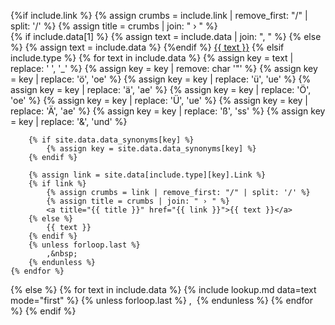 {%if include.link %}
    {% assign crumbs = include.link | remove_first: "/" | split: '/' %}
    {% assign title = crumbs | join: " › " %}   
    {% if include.data[1] %}
        {% assign text = include.data | join: ", " %}
    {% else %}
        {% assign text = include.data %}
    {%endif %}
    <a title="{{ title }}" href="{{ include.link }}">{{ text }}</a>
{% elsif include.type %}
    {% for text in include.data %}
        {% assign key = text | replace: ' ', '_' %}
        {% assign key = key | remove: char '"' %}
        {% assign key = key | replace: 'ö', 'oe' %}
        {% assign key = key | replace: 'ü', 'ue' %}
        {% assign key = key | replace: 'ä', 'ae' %}
        {% assign key = key | replace: 'Ö', 'oe' %}
        {% assign key = key | replace: 'Ü', 'ue' %}
        {% assign key = key | replace: 'Ä', 'ae' %}
        {% assign key = key | replace: 'ß', 'ss' %}
        {% assign key = key | replace: '&', 'und' %}

        {% if site.data.data_synonyms[key] %}
            {% assign key = site.data.data_synonyms[key] %}
        {% endif %}

        {% assign link = site.data[include.type][key].Link %}
        {% if link %}
            {% assign crumbs = link | remove_first: "/" | split: '/' %}
            {% assign title = crumbs | join: " › " %}
            <a title="{{ title }}" href="{{ link }}">{{ text }}</a>
        {% else %}
            {{ text }}
        {% endif %}
        {% unless forloop.last %}
            ,&nbsp;
        {% endunless %}
    {% endfor %}
{% else %}
    {% for text in include.data %}
        {% include lookup.md data=text mode="first" %}
        {% unless forloop.last %}
            ,&nbsp;
        {% endunless %}
    {% endfor %}
{% endif %}
